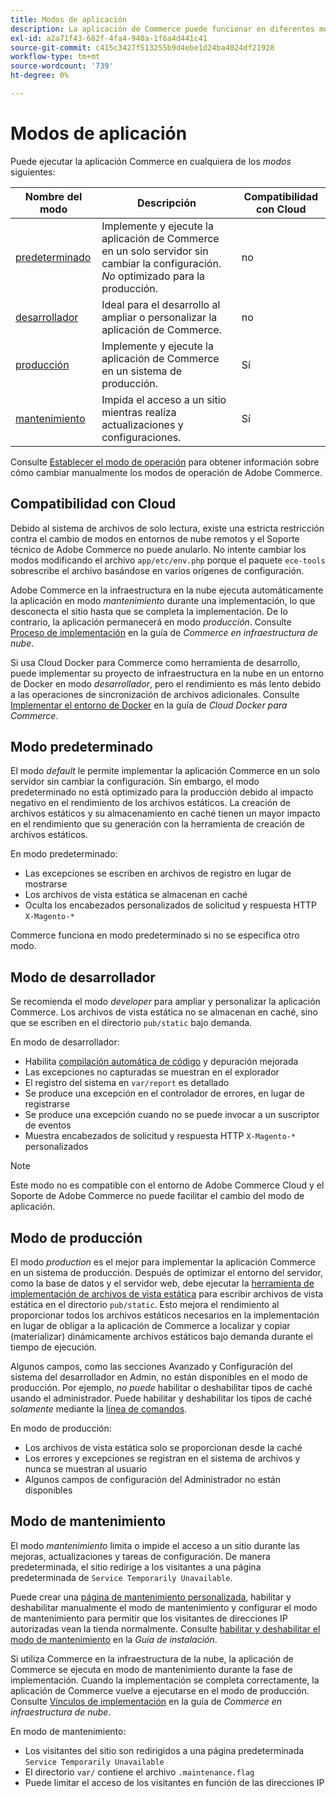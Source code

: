 ```yaml
---
title: Modos de aplicación
description: La aplicación de Commerce puede funcionar en diferentes modos según sus necesidades. Vea una lista detallada de los modos de aplicación disponibles.
exl-id: a2a71f43-682f-4fa4-940a-1f6a4d441c41
source-git-commit: c415c3427f513255b9d4ebe1d24ba4024df21928
workflow-type: tm+mt
source-wordcount: '739'
ht-degree: 0%

---
```


# Modos de aplicación

Puede ejecutar la aplicación Commerce en cualquiera de los _modos_ siguientes:

| Nombre del modo | Descripción | Compatibilidad con Cloud |
| ------------------------ | ------------------- | ------------- |
| [predeterminado](#default-mode) | Implemente y ejecute la aplicación de Commerce en un solo servidor sin cambiar la configuración. _No_ optimizado para la producción. | no |
| [desarrollador](#developer-mode) | Ideal para el desarrollo al ampliar o personalizar la aplicación de Commerce. | no |
| [producción](#production-mode) | Implemente y ejecute la aplicación de Commerce en un sistema de producción. | Sí |
| [mantenimiento](#maintenance-mode) | Impida el acceso a un sitio mientras realiza actualizaciones y configuraciones. | Sí |

Consulte [Establecer el modo de operación](../cli/set-mode.md) para obtener información sobre cómo cambiar manualmente los modos de operación de Adobe Commerce.

## Compatibilidad con Cloud

Debido al sistema de archivos de solo lectura, existe una estricta restricción contra el cambio de modos en entornos de nube remotos y el Soporte técnico de Adobe Commerce no puede anularlo. No intente cambiar los modos modificando el archivo `app/etc/env.php` porque el paquete `ece-tools` sobrescribe el archivo basándose en varios orígenes de configuración.

Adobe Commerce en la infraestructura en la nube ejecuta automáticamente la aplicación en modo _mantenimiento_ durante una implementación, lo que desconecta el sitio hasta que se completa la implementación. De lo contrario, la aplicación permanecerá en modo _producción_. Consulte [Proceso de implementación](https://experienceleague.adobe.com/docs/commerce-cloud-service/user-guide/develop/deploy/process.html#deploy-phase) en la guía de _Commerce en infraestructura de nube_.

Si usa Cloud Docker para Commerce como herramienta de desarrollo, puede implementar su proyecto de infraestructura en la nube en un entorno de Docker en modo _desarrollador_, pero el rendimiento es más lento debido a las operaciones de sincronización de archivos adicionales. Consulte [Implementar el entorno de Docker](https://developer.adobe.com/commerce/cloud-tools/docker/deploy/#launch-mode) en la guía de _Cloud Docker para Commerce_.


## Modo predeterminado

El modo _default_ le permite implementar la aplicación Commerce en un solo servidor sin cambiar la configuración. Sin embargo, el modo predeterminado no está optimizado para la producción debido al impacto negativo en el rendimiento de los archivos estáticos. La creación de archivos estáticos y su almacenamiento en caché tienen un mayor impacto en el rendimiento que su generación con la herramienta de creación de archivos estáticos.

En modo predeterminado:

- Las excepciones se escriben en archivos de registro en lugar de mostrarse
- Los archivos de vista estática se almacenan en caché
- Oculta los encabezados personalizados de solicitud y respuesta HTTP `X-Magento-*`

Commerce funciona en modo predeterminado si no se especifica otro modo.

## Modo de desarrollador

Se recomienda el modo _developer_ para ampliar y personalizar la aplicación Commerce. Los archivos de vista estática no se almacenan en caché, sino que se escriben en el directorio `pub/static` bajo demanda.

En modo de desarrollador:

- Habilita [compilación automática de código](../cli/code-compiler.md) y depuración mejorada
- Las excepciones no capturadas se muestran en el explorador
- El registro del sistema en `var/report` es detallado
- Se produce una excepción en el controlador de errores, en lugar de registrarse
- Se produce una excepción cuando no se puede invocar a un suscriptor de eventos
- Muestra encabezados de solicitud y respuesta HTTP `X-Magento-*` personalizados

>[!NOTE]
>
>Este modo no es compatible con el entorno de Adobe Commerce Cloud y el Soporte de Adobe Commerce no puede facilitar el cambio del modo de aplicación.

## Modo de producción

El modo _production_ es el mejor para implementar la aplicación Commerce en un sistema de producción. Después de optimizar el entorno del servidor, como la base de datos y el servidor web, debe ejecutar la [herramienta de implementación de archivos de vista estática](../cli/static-view-file-deployment.md) para escribir archivos de vista estática en el directorio `pub/static`. Esto mejora el rendimiento al proporcionar todos los archivos estáticos necesarios en la implementación en lugar de obligar a la aplicación de Commerce a localizar y copiar (materializar) dinámicamente archivos estáticos bajo demanda durante el tiempo de ejecución.

Algunos campos, como las secciones Avanzado y Configuración del sistema del desarrollador en Admin, no están disponibles en el modo de producción. Por ejemplo, _no puede_ habilitar o deshabilitar tipos de caché usando el administrador. Puede habilitar y deshabilitar los tipos de caché _solamente_ mediante la [línea de comandos](../cli/manage-cache.md#config-cli-subcommands-cache-en).

En modo de producción:

- Los archivos de vista estática solo se proporcionan desde la caché
- Los errores y excepciones se registran en el sistema de archivos y nunca se muestran al usuario
- Algunos campos de configuración del Administrador no están disponibles

## Modo de mantenimiento

El modo _mantenimiento_ limita o impide el acceso a un sitio durante las mejoras, actualizaciones y tareas de configuración. De manera predeterminada, el sitio redirige a los visitantes a una página predeterminada de `Service Temporarily Unavailable`.

Puede crear una [página de mantenimiento personalizada](../../upgrade/troubleshooting/maintenance-mode-options.md), habilitar y deshabilitar manualmente el modo de mantenimiento y configurar el modo de mantenimiento para permitir que los visitantes de direcciones IP autorizadas vean la tienda normalmente. Consulte [habilitar y deshabilitar el modo de mantenimiento](../../installation/tutorials/maintenance-mode.md) en la _Guía de instalación_.

Si utiliza Commerce en la infraestructura de la nube, la aplicación de Commerce se ejecuta en modo de mantenimiento durante la fase de implementación. Cuando la implementación se completa correctamente, la aplicación de Commerce vuelve a ejecutarse en el modo de producción. Consulte [Vínculos de implementación](https://experienceleague.adobe.com/docs/commerce-cloud-service/user-guide/develop/deploy/best-practices.html#phase-5%3A-deployment-hooks) en la guía de _Commerce en infraestructura de nube_.

En modo de mantenimiento:

- Los visitantes del sitio son redirigidos a una página predeterminada `Service Temporarily Unavailable`
- El directorio `var/` contiene el archivo `.maintenance.flag`
- Puede limitar el acceso de los visitantes en función de las direcciones IP
